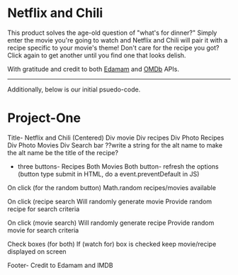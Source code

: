 # Netflix and Chili

This product solves the age-old question of "what's for dinner?" Simply enter the movie you're going to watch and Netflix and Chili will pair it with a recipe specific to your movie's theme! Don't care for the recipe you got? Click again to get another until you find one that looks delish. 

With gratitude and credit to both [Edamam](https://developer.edamam.com/edamam-recipe-api) and [OMDb](http://omdbapi.com) APIs. 



---


Additionally, below is our initial psuedo-code. 
# Project-One

Title- Netflix and Chili (Centered)
Div movie
Div recipes
Div Photo Recipes
Div Photo Movies
Div Search bar
??write a string for the alt name to make the alt name be the title of the recipe?
- three buttons- Recipes Both Movies
	Both button- refresh the options
	(button type submit in HTML, do a event.preventDefault in JS)
	
On click (for the random button)
Math.random recipes/movies available

On click (recipe search
Will randomly generate movie
Provide random recipe for search criteria

On click (movie search)
Will randomly generate recipe
Provide random movie for search criteria

Check boxes (for both)
If (watch for) box is checked keep movie/recipe displayed on screen

Footer- Credit to Edamam and IMDB
